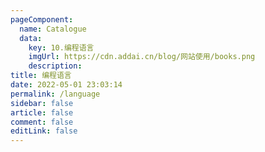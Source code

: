 ```yaml
---
pageComponent: 
  name: Catalogue
  data: 
    key: 10.编程语言
    imgUrl: https://cdn.addai.cn/blog/网站使用/books.png
    description: 
title: 编程语言
date: 2022-05-01 23:03:14
permalink: /language
sidebar: false
article: false
comment: false
editLink: false
---
```

